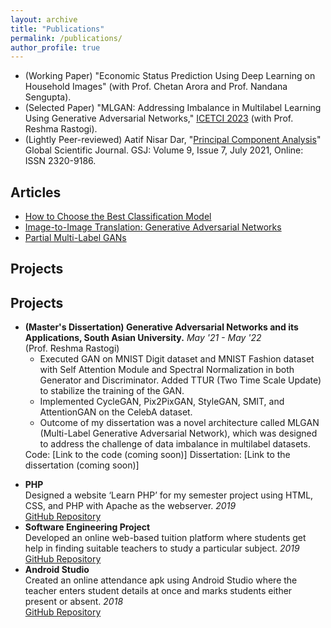 ```yaml
---
layout: archive
title: "Publications"
permalink: /publications/
author_profile: true
---
```




<ul>
  <li>(Working Paper) "Economic Status Prediction Using Deep Learning on Household Images" (with Prof. Chetan Arora and Prof. Nandana Sengupta).</li>
  <li>(Selected Paper) "MLGAN: Addressing Imbalance in Multilabel Learning Using Generative Adversarial Networks," <a href="https://www.ietcint.com/">ICETCI 2023</a> (with Prof. Reshma Rastogi).</li>
  <li>(Lightly Peer-reviewed) Aatif Nisar Dar, "<a href="https://www.globalscientificjournal.com/researchpaper/Principal_Component_Analysis.pdf">Principal Component Analysis</a>" Global Scientific Journal. GSJ: Volume 9, Issue 7, July 2021, Online: ISSN 2320-9186.</li>
</ul>

## Articles

<ul>
  <li><a href="https://medium.com/@aatifdar/how-to-choose-the-best-classification-model-145817a70764">How to Choose the Best Classification Model</a></li>
  <li><a href="https://medium.com/@aatifdar/image-to-image-translation-generative-adversarial-networks-92d0fe2a10d2">Image-to-Image Translation: Generative Adversarial Networks</a></li>
  <li><a href="https://medium.com/@aatifdar/partial-multi-label-gans-c443239738f1">Partial Multi-Label GANs</a></li>
</ul>


## Projects
## Projects

<ul>
  <li>
    <strong>(Master's Dissertation) Generative Adversarial Networks and its Applications, South Asian University.</strong>
    <em>May '21 - May '22</em>
    <br>
    (Prof. Reshma Rastogi)
    <ul>
      <li>Executed GAN on MNIST Digit dataset and MNIST Fashion dataset with Self Attention Module and Spectral Normalization in both Generator and Discriminator. Added TTUR (Two Time Scale Update) to stabilize the training of the GAN.</li>
      <li>Implemented CycleGAN, Pix2PixGAN, StyleGAN, SMIT, and AttentionGAN on the CelebA dataset.</li>
      <li>Outcome of my dissertation was a novel architecture called MLGAN (Multi-Label Generative Adversarial Network), which was designed to address the challenge of data imbalance in multilabel datasets.</li>
    </ul>
    <!-- Placeholder for code link -->
    Code: [Link to the code (coming soon)]
    <!-- Placeholder for dissertation link -->
    Dissertation: [Link to the dissertation (coming soon)]
  </li>
</ul>

<ul>
  <li>
    <strong>PHP</strong>
    <br>
    Designed a website ‘Learn PHP’ for my semester project using HTML, CSS, and PHP with Apache as the webserver.
    <em>2019</em>
    <br>
    <a href="https://github.com/aatifnisar01/Learn-PHP-Website">GitHub Repository</a>
  </li>
  <li>
    <strong>Software Engineering Project</strong>
    <br>
    Developed an online web-based tuition platform where students get help in finding suitable teachers to study a particular subject.
    <em>2019</em>
    <br>
    <a href="https://github.com/aatifnisar01/ONLINE-TUTOR-FINDING-SYSTEM-SOFTWARE-ENGINEERING-PROJECT">GitHub Repository</a>
  </li>
  <li>
    <strong>Android Studio</strong>
    <br>
    Created an online attendance apk using Android Studio where the teacher enters student details at once and marks students either present or absent.
    <em>2018</em>
    <br>
    <a href="https://github.com/aatifnisar01/Attendence-System---Andriod">GitHub Repository</a>
  </li>
</ul>


